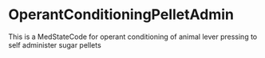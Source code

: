 # OperantConditioningPelletAdmin
This is a MedStateCode for operant conditioning of animal lever pressing to self administer sugar pellets

